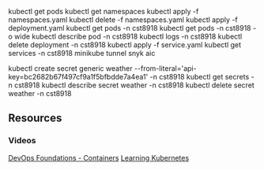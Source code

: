 kubectl get pods
kubectl get namespaces
kubectl apply -f namespaces.yaml
kubectl delete -f namespaces.yaml
kubectl apply -f deployment.yaml
kubectl get pods -n cst8918
kubectl get pods -n cst8918 -o wide
kubectl describe pod <name-of-pod> -n cst8918
kubectl logs <name-of-pod> -n cst8918
kubectl delete deployment <name-of-deployment> -n cst8918
kubectl apply -f service.yaml
kubectl get services -n cst8918
minikube tunnel
snyk aic

kubectl create secret generic weather --from-literal='api-key=bc2682b67f497cf9a1f5bfbdde7a4ea1' -n cst8918
kubectl get secrets -n cst8918
kubectl describe secret weather -n cst8918
kubectl delete secret weather -n cst8918

## Resources

### Videos

[DevOps Foundations - Containers](https://www.linkedin.com/learning/devops-foundations-containers-14207858)
[Learning Kubernetes](https://www.linkedin.com/learning/learning-kubernetes-16086900)
